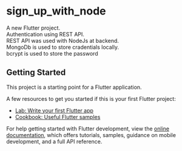 # sign_up_with_node

A new Flutter project.
<br>
Authentication using REST API.
<br>
REST API was used with NodeJs at backend.
<br>
MongoDb is used to store cradentials locally.
<br>
bcrypt is used to store the password

## Getting Started

This project is a starting point for a Flutter application.

A few resources to get you started if this is your first Flutter project:

- [Lab: Write your first Flutter app](https://docs.flutter.dev/get-started/codelab)
- [Cookbook: Useful Flutter samples](https://docs.flutter.dev/cookbook)

For help getting started with Flutter development, view the
[online documentation](https://docs.flutter.dev/), which offers tutorials,
samples, guidance on mobile development, and a full API reference.
